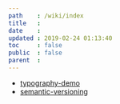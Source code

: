 ```yaml
---
path    : /wiki/index
title   : 
date    : 
updated : 2019-02-24 01:13:40
toc     : false
public  : false
parent  : 
---
```


- [typography-demo](typography-demo)
- [semantic-versioning](semantic-versioning)
